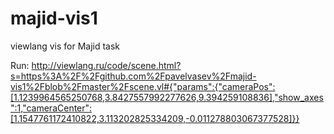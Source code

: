 # majid-vis1
viewlang vis for Majid task

Run: http://viewlang.ru/code/scene.html?s=https%3A%2F%2Fgithub.com%2Fpavelvasev%2Fmajid-vis1%2Fblob%2Fmaster%2Fscene.vl#{"params":{"cameraPos":[1.1239964565250768,3.8427557992277626,9.394259108836],"show_axes":1,"cameraCenter":[1.1547761172410822,3.113202825334209,-0.011278803067377528]}}

